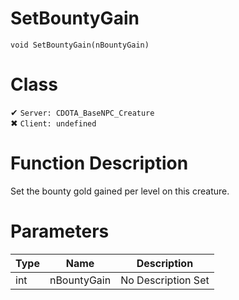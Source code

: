 # SetBountyGain
```
void SetBountyGain(nBountyGain)
```
# Class
✔ `Server: CDOTA_BaseNPC_Creature`  
✖ `Client: undefined`  

# Function Description
Set the bounty gold gained per level on this creature.
# Parameters
Type|Name|Description
--|--|--
int|nBountyGain|No Description Set
